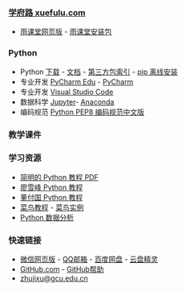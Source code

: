 ### **[学府路 xuefulu.com](http://xuefulu.com/)**
+ [雨课堂网页版](https://www.yuketang.cn/web) - [雨课堂安装包](https://www.yuketang.cn/download)

### **Python**
+ Python [下载](https://www.python.org/downloads/) - [文档](https://docs.python.org/zh-cn/3/) - [第三方包索引](https://pypi.org/) - [pip 离线安装](https://www.lfd.uci.edu/~gohlke/pythonlibs/)
+ 专业开发 [PyCharm Edu](https://www.jetbrains.com/pycharm-edu/) - [PyCharm](http://www.jetbrains.com/pycharm/download/)
+ 专业开发 [Visual Studio Code](https://code.visualstudio.com/)
+ 数据科学 [Jupyter](https://jupyter.org/install)- [Anaconda](https://www.anaconda.com/distribution/)
+ 编码规范 [Python PEP8 编码规范中文版](https://blog.csdn.net/ratsniper/article/details/78954852)

### **教学课件**
### **学习资源**
+ [简明的 Python 教程 PDF](https://legacy.gitbook.com/download/pdf/book/lenkimo/byte-of-python-chinese-edition)
+ [廖雪峰 Python 教程](https://www.liaoxuefeng.com/wiki/1016959663602400)
+ [董付国 Python 教程](https://blog.csdn.net/oh5W6HinUg43JvRhhB)
+ [菜鸟教程](https://www.runoob.com/python3/python3-tutorial.html) - [菜鸟实例](https://www.runoob.com/python3/python3-examples.html)
+ [Python 数据分析](https://zhuanlan.zhihu.com/pydatalysis)

### **快速链接**
+ [微信网页版](https://wx.qq.com/) - [QQ邮箱](https://mail.qq.com/cgi-bin/loginpage) - [百度网盘](https://pan.baidu.com/) - [云盘精灵](https://www.yunpanjingling.com/)
+ [GitHub.com](https://github.com/login) - [GitHub帮助](https://help.github.com/cn)
+ <zhujixu@gcu.edu.cn>
